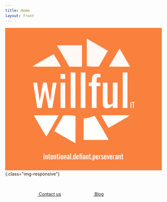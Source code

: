 ```yaml
---
title: Home
layout: front
---
```

![image-title-here](/assets/img/orange_logo.png){:class="img-responsive"}
<br/>
<br/>
<br/>

<div class="columns ">
  <div class="column"></div>
  <div class="column is-centered">
    <a href="mailto:info@willful.pt"><i class="fas fa-envelope"></i>&nbsp;Contact us</a><br/>
  </div>
  <div class="column is-centered">
    <a href="https://medium.com/@willful"><i class="fab fa-medium"></i>&nbsp;Blog</a><br/>
  </div>
  <div class="column"></div>
</div>
